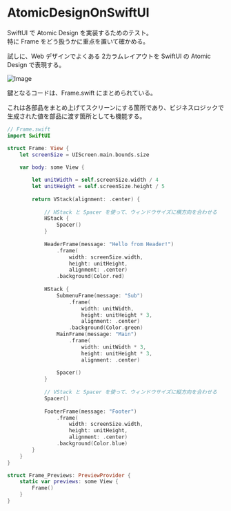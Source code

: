 # AtomicDesignOnSwiftUI

SwiftUI で Atomic Design を実装するためのテスト。  
特に Frame をどう扱うかに重点を置いて確かめる。
  
試しに、Web デザインでよくある 2カラムレイアウトを SwiftUI の Atomic Design で表現する。

![Image](https://user-images.githubusercontent.com/22530869/68715630-c9d43a00-05e5-11ea-96ab-f9bf79371414.png)

鍵となるコードは、Frame.swift にまとめられている。
  
これは各部品をまとめ上げてスクリーンにする箇所であり、ビジネスロジックで生成された値を部品に渡す箇所としても機能する。  

```Swift
// Frame.swift
import SwiftUI

struct Frame: View {
    let screenSize = UIScreen.main.bounds.size
    
    var body: some View {

        let unitWidth = self.screenSize.width / 4
        let unitHeight = self.screenSize.height / 5
        
        return VStack(alignment: .center) {
            
            // HStack と Spacer を使って、ウィンドウサイズに横方向を合わせる
            HStack {
                Spacer()
            }
            
            HeaderFrame(message: "Hello from Header!")
                .frame(
                    width: screenSize.width,
                    height: unitHeight,
                    alignment: .center)
                .background(Color.red)
        
            HStack {
                SubmenuFrame(message: "Sub")
                    .frame(
                        width: unitWidth,
                        height: unitHeight * 3,
                        alignment: .center)
                    .background(Color.green)
                MainFrame(message: "Main")
                    .frame(
                        width: unitWidth * 3,
                        height: unitHeight * 3,
                        alignment: .center)
                
                Spacer()
            }
            
            // VStack と Spacer を使って、ウィンドウサイズに縦方向を合わせる
            Spacer()
            
            FooterFrame(message: "Footer")
                .frame(
                    width: screenSize.width,
                    height: unitHeight,
                    alignment: .center)
                .background(Color.blue)
        }
    }
}

struct Frame_Previews: PreviewProvider {
    static var previews: some View {
        Frame()
    }
}
```

